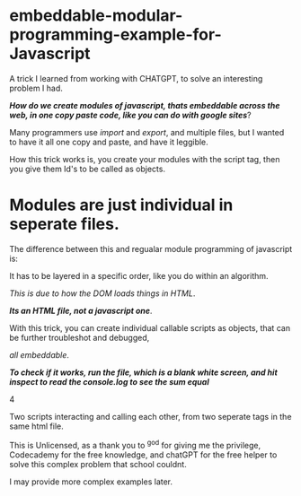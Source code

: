 # embeddable-modular-programming-example-for-Javascript


A trick I learned from working with CHATGPT, to solve an interesting problem I had.

***How do we create modules of javascript, thats embeddable across the web, in one copy paste code, like you can do with google sites***?


Many programmers use _import_ and _export_, and multiple files, but I wanted to have it all one copy and paste, and have it leggible.


How this trick works is, you create your modules with the script tag, then you give them Id's to be called as objects.


# Modules are just individual ***<scripts>*** in seperate files. 

The difference between this and regualar module programming of javascript is:



It has to be layered in a specific order, like you do within an algorithm.

_This is due to how the DOM loads things in HTML_.

***Its an HTML file, not a javascript one***.



With this trick, you can create individual callable scripts as objects, that can be further troubleshot and debugged,

_all embeddable_.




***To check if it works, run the file, which is a blank white screen, and hit inspect to read the console.log to see the sum equal***

4



Two scripts interacting and calling each other, from two seperate tags in the same html file.


This is Unlicensed, as a thank you to <sup>god</sup> for giving me the privilege, Codecademy for the free knowledge, and chatGPT for the free helper to solve this complex problem that school couldnt.



I may provide more complex examples later.
